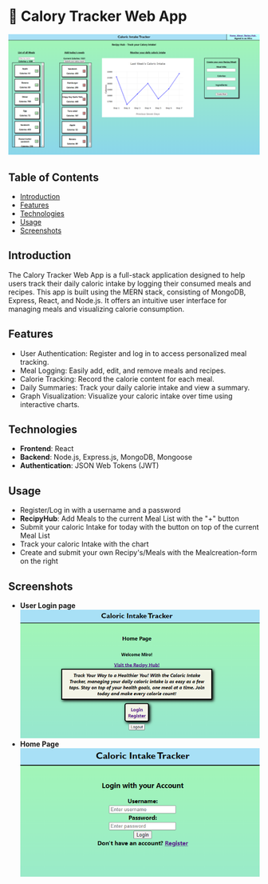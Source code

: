 # :bento: Calory Tracker Web App

![App Screenshot](recipyHubScreenshot.PNG)

## Table of Contents

- [Introduction](#introduction)
- [Features](#features)
- [Technologies](#technologies)
- [Usage](#usage)
- [Screenshots](#screenshots)

## Introduction

The Calory Tracker Web App is a full-stack application designed to help users track their daily caloric intake by logging their consumed meals and recipes. This app is built using the MERN stack, consisting of MongoDB, Express, React, and Node.js. It offers an intuitive user interface for managing meals and visualizing calorie consumption.

## Features

- User Authentication: Register and log in to access personalized meal tracking.
- Meal Logging: Easily add, edit, and remove meals and recipes.
- Calorie Tracking: Record the calorie content for each meal.
- Daily Summaries: Track your daily calorie intake and view a summary.
- Graph Visualization: Visualize your caloric intake over time using interactive charts.

## Technologies

- **Frontend**: React
- **Backend**: Node.js, Express.js, MongoDB, Mongoose
- **Authentication**: JSON Web Tokens (JWT)

## Usage 
- Register/Log in  with a username and a password 
- **RecipyHub**: Add Meals to the current Meal List with the "+" button 
- Submit your caloric Intake for today with the button on top of the current Meal List 
- Track your caloric Intake with the chart 
- Create and submit your own Recipy's/Meals with the Mealcreation-form on the right

## Screenshots
- **User Login page**
![App Screenshot](homePageScreenshot.PNG)
- **Home Page**
![App Screenshot](loginScreenshot.PNG)

